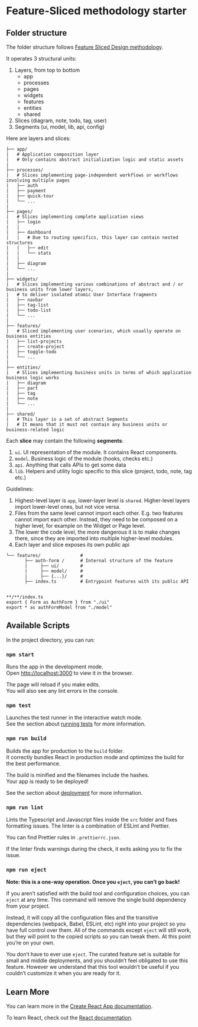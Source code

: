 # Feature-Sliced methodology starter

## Folder structure

The folder structure follows [Feature Sliced Design methodology](https://feature-sliced.design/docs/reference/units).

It operates 3 structural units:
1) Layers, from top to bottom
   - app
   - processes
   - pages
   - widgets
   - features
   - entities
   - shared
2) Slices (diagram, note, todo, tag, user)
3) Segments (ui, model, lib, api, config)


Here are layers and slices:
```
├── app/
|   # Application composition layer
|   # Only contains abstract initialization logic and static assets
|
├── processes/
|   # Slices implementing page-independent workflows or workflows involving multiple pages
|   ├── auth
|   ├── payment
|   ├── quick-tour
|   └── ...
|
├── pages/
|   # Slices implementing complete application views
|   ├── login
|   |
|   ├── dashboard
|   |   # Due to routing specifics, this layer can contain nested structures
|   |   ├── edit
|   |   └── stats
|   |
|   ├── diagram
|   └── ...
|
├── widgets/
|   # Slices implementing various combinations of abstract and / or business units from lower layers,
|   # to deliver isolated atomic User Interface fragments
|   ├── navbar
|   ├── tag-list
|   ├── todo-list
|   └── ...
|
├── features/
|   # Sliced implementing user scenarios, which usually operate on business entities
|   ├── list-projects
|   ├── create-project
|   ├── toggle-todo
|   └── ...
|
├── entities/
|   # Slices implementing business units in terms of which application business logic works
|   ├── diagram
|   ├── part
|   ├── tag
|   ├── note
|   └── ...
|
├── shared/
|   # This layer is a set of abstract Segments
|   # It means that it must not contain any business units or business-related logic
```

Each **slice** may contain the following **segments**:

1) `ui`. UI representation of the module. It contains React components.
2) `model`. Business logic of the module (hooks, checks etc.)
3) `api`. Anything that calls APIs to get some data
4) `lib`. Helpers and utility logic specific to this slice (project, todo, note, tag etc.)

Guidelines:
1) Highest-level layer is `app`, lower-layer level is `shared`. Higher-level layers import lower-level ones, but not vice versa.
2) Files from the same level cannot import each other. E.g. two features cannot import each other. Instead, they need to be composed on a higher level, for example on the Widget or Page level.
3) The lower the code level, the more dangerous it is to make changes there, since they are imported into multiple higher-level modules.
4) Each layer and slice exposes its own public api

```
└── features/               # 
       ├── auth-form /      # Internal structure of the feature
       |     ├── ui/        #
       |     ├── model/     #
       |     ├── {...}/     #
       ├── index.ts         # Entrypoint features with its public API


**/**/index.ts
export { Form as AuthForm } from "./ui"
export * as authFormModel from "./model"
```

## Available Scripts

In the project directory, you can run:

### `npm start`

Runs the app in the development mode.\
Open [http://localhost:3000](http://localhost:3000) to view it in the browser.

The page will reload if you make edits.\
You will also see any lint errors in the console.

### `npm test`

Launches the test runner in the interactive watch mode.\
See the section about [running tests](https://facebook.github.io/create-react-app/docs/running-tests) for more information.

### `npm run build`

Builds the app for production to the `build` folder.\
It correctly bundles React in production mode and optimizes the build for the best performance.

The build is minified and the filenames include the hashes.\
Your app is ready to be deployed!

See the section about [deployment](https://facebook.github.io/create-react-app/docs/deployment) for more information.

### `npm run lint`

Lints the Typescript and Javascript files inside the `src` folder and fixes formatting issues. The linter is a combination of ESLint and Prettier.

You can find Prettier rules in `.prettierrc.json`.

If the linter finds warnings during the check, it exits asking you to fix the issue.

### `npm run eject`

**Note: this is a one-way operation. Once you `eject`, you can’t go back!**

If you aren’t satisfied with the build tool and configuration choices, you can `eject` at any time. This command will remove the single build dependency from your project.

Instead, it will copy all the configuration files and the transitive dependencies (webpack, Babel, ESLint, etc) right into your project so you have full control over them. All of the commands except `eject` will still work, but they will point to the copied scripts so you can tweak them. At this point you’re on your own.

You don’t have to ever use `eject`. The curated feature set is suitable for small and middle deployments, and you shouldn’t feel obligated to use this feature. However we understand that this tool wouldn’t be useful if you couldn’t customize it when you are ready for it.

## Learn More

You can learn more in the [Create React App documentation](https://facebook.github.io/create-react-app/docs/getting-started).

To learn React, check out the [React documentation](https://reactjs.org/).
